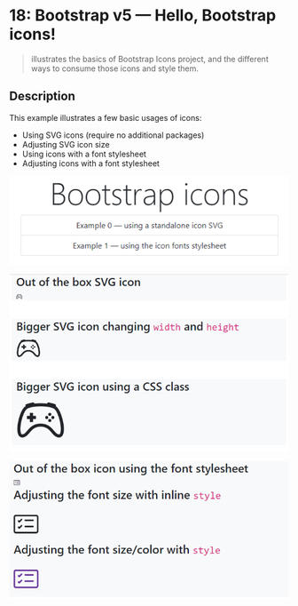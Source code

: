# 18: Bootstrap v5 &mdash; Hello, Bootstrap icons!
> illustrates the basics of Bootstrap Icons project, and the different ways to consume those icons and style them.

## Description

This example illustrates a few basic usages of icons:
+ Using SVG icons (require no additional packages)
+ Adjusting SVG icon size
+ Using icons with a font stylesheet
+ Adjusting icons with a font stylesheet

![Icons](docs/images/icons_index.png)

![Icons: SVG](docs/images/icons_svg.png)

![Icons: Font](docs/images/icons_font.png)
